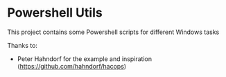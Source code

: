 # Powershell Utils

This project contains some Powershell scripts for different Windows tasks

Thanks to:
-  Peter Hahndorf for the example and inspiration (https://github.com/hahndorf/hacops)